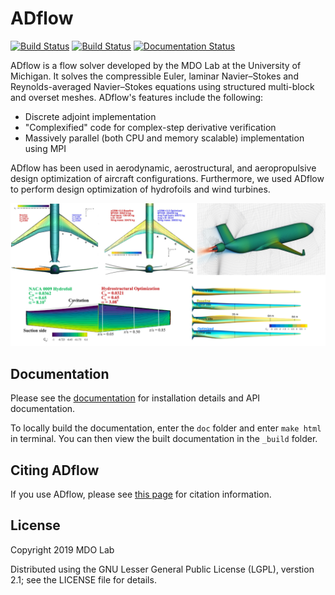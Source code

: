 # ADflow
[![Build Status](https://travis-ci.com/mdolab/adflow.svg?branch=master)](https://travis-ci.com/mdolab/adflow)
[![Build Status](https://dev.azure.com/mdolab/Public/_apis/build/status/mdolab.adflow?repoName=mdolab%2Fadflow&branchName=master)](https://dev.azure.com/mdolab/Public/_build/latest?definitionId=4&repoName=mdolab%2Fadflow&branchName=master)
[![Documentation Status](https://readthedocs.com/projects/mdolab-adflow/badge/?version=latest)](https://mdolab-adflow.readthedocs-hosted.com/?badge=latest)

ADflow is a flow solver developed by the MDO Lab at the University of Michigan.
It solves the compressible Euler, laminar Navier–Stokes and Reynolds-averaged Navier–Stokes equations using structured multi-block and overset meshes.
ADflow's features include the following:

- Discrete adjoint implementation
- "Complexified" code for complex-step derivative verification
- Massively parallel (both CPU and memory scalable) implementation using MPI

ADflow has been used in aerodynamic, aerostructural, and aeropropulsive design optimization of aircraft configurations.
Furthermore, we used ADflow to perform design optimization of hydrofoils and wind turbines.

![](./images/adflow_applications.png)

## Documentation
Please see the [documentation](https://mdolab-adflow.readthedocs-hosted.com/en/latest/) for installation details and API documentation.

To locally build the documentation, enter the `doc` folder and enter `make html` in terminal.
You can then view the built documentation in the `_build` folder.

## Citing ADflow
If you use ADflow, please see [this page](https://mdolab-adflow.readthedocs-hosted.com/en/latest/citation.html) for citation information.

## License
Copyright 2019 MDO Lab

Distributed using the GNU Lesser General Public License (LGPL), verstion 2.1; see
the LICENSE file for details.
